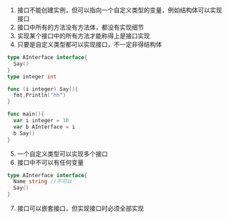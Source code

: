 1. 接口不能创建实例，但可以指向一个自定义类型的变量，例如结构体可以实现接口
2. 接口中所有的方法没有方法体，都没有实现细节
3. 实现某个接口中的所有方法才能称得上是接口实现
4. 只要是自定义类型都可以实现接口，不一定非得结构体
```Go
type AInterface interface{
  Say()
}
type integer int

func (i integer) Say(){
  fmt.Println("hh")
}

func main(){
  var i integer = 10
  var b AInterface = i
  b.Say()
}
```

5. 一个自定义类型可以实现多个接口
6. 接口中不可以有任何变量
```Go
type AInterface interface{
  Name string //不可以
  Say()
}
```

7. 接口可以嵌套接口，但实现接口时必须全部实现
